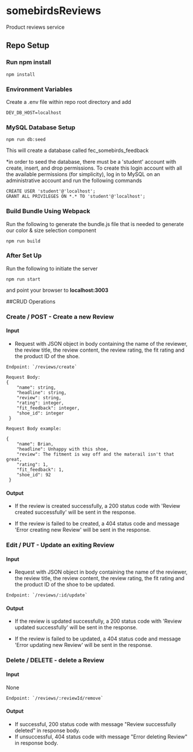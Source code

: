 # somebirdsReviews
Product reviews service

## Repo Setup
### Run npm install
```
npm install
```
### Environment Variables
Create a .env file within repo root directory and add
```
DEV_DB_HOST=localhost
```
### MySQL Database Setup
```
npm run db:seed
```
This will create a database called fec_somebirds_feedback

*in order to seed the database, there must be a 'student' account with create, insert, and drop permissions.
To create this login account with all the available permissions (for simplicity), log in to MySQL on an administrative account and run the following commands
```
CREATE USER 'student'@'localhost';
GRANT ALL PRIVILEGES ON *.* TO 'student'@'localhost';
```

### Build Bundle Using Webpack
Run the following to generate the bundle.js file that is needed to generate our color & size selection component
```
npm run build
```

### After Set Up
Run the following to initiate the server
```
npm run start
```
and point your browser to **localhost:3003**


##CRUD Operations

### Create / POST - Create a new Review

#### Input

- Request with JSON object in body containing the name of the reviewer, the review title, the review content, the review rating, the fit rating and the product ID of the shoe.  

```
Endpoint: `/reviews/create`

Request Body:
{
    "name": string,
    "headline": string,
    "review": string,
    "rating": integer,
    "fit_feedback": integer,
    "shoe_id": integer
 }

Request Body example:

{
    "name": Brian,
    "headline": Unhappy with this shoe,
    "review": The fitment is way off and the materail isn't that great,
    "rating": 1,
    "fit_feedback": 1,
    "shoe_id": 92
 }
```

#### Output

- If the review is created successfully, a 200 status code with 'Review created successfully' will be sent in the response.

- If the review is failed to be created, a 404 status code and message 'Error creating new Review' will be sent in the response.

### Edit / PUT - Update an exiting Review

#### Input

- Request with JSON object in body containing the name of the reviewer, the review title, the review content, the review rating, the fit rating and the product ID of the shoe to be updated.  

```
Endpoint: `/reviews/:id/update`
```

#### Output

- If the review is updated successfully, a 200 status code with 'Review updated successfully' will be sent in the response.

- If the review is failed to be updated, a 404 status code and message 'Error updating new Review' will be sent in the response.

### Delete / DELETE - delete a Review

#### Input

None

```
Endpoint: `/reviews/:reviewId/remove`
```

#### Output

- If successful, 200 status code with message "Review successfully deleted" in response body.
- If unsuccessful, 404 status code with message "Error deleting Review" in response body.
